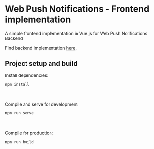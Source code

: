 # Web Push Notifications - Frontend implementation
A simple frontend implementation in Vue.js for Web Push Notifications Backend

Find backend implementation [here](https://github.com/takisrs/web-push-backend).

## Project setup and build
Install dependencies:<br/>
```
npm install
```
<br/><br/>
Compile and serve for development:<br/>
```
npm run serve
```
<br/><br/>
Compile for production:<br/>
```
npm run build
```
